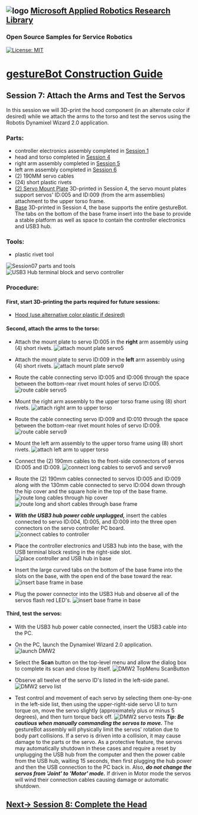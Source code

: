 ## ![logo](../img/MARR_logo.png) [Microsoft Applied Robotics Research Library](https://special-giggle-b26bab5f.pages.github.io/)
### Open Source Samples for Service Robotics
[![License: MIT](https://img.shields.io/badge/License-MIT-yellow.svg)](https://opensource.org/licenses/MIT)  
# [gestureBot Construction Guide](../hardware/README.md)

## **Session 7:** Attach the Arms and Test the Servos
In this session we will 3D-print the hood component (in an alternate color if desired) while we attach the arms to the torso and test the servos using the Robotis Dynamixel Wizard 2.0 application.

### Parts: 
- controller electronics assembly completed in [Session 1](../img/Session01.md)
- head and torso completed in [Session 4](../img/Session04.md)
- right arm assembly completed in [Session 5](../img/Session05.md)
- left arm assembly completed in  [Session 6](../img/Session06.md)
- (2) 190MM servo cables
- (24) short plastic rivets
- [(2) Servo Mount Plate](https://github.com/microsoft/gestureBotDesignKit/blob/main/hardware/3D_print/gb_ServoMountPlate.stl) 3D-printed in Session 4, the servo mount plates support servos' ID:005 and ID:009 (from the arm assemblies) attachment to the upper torso frame.
- [Base](https://github.com/microsoft/gestureBotDesignKit/blob/main/hardware/3D_print/gb_Base.stl) 3D-printed in Session 4, the base supports the entire gestureBot. The tabs on the bottom of the base frame insert into the base to provide a stable platform as well as space to contain the controller electronics and USB3 hub.

### Tools: 
- plastic rivet tool

![Session07 parts and tools](../img/gB_Session07_PartsTools.jpg)
![USB3 Hub terminal block and servo controller](../img/gB_Session01_Controller_USBHubConnect.jpg)

### **Procedure:**

#### **First, start 3D-printing the parts required for future sessions:**
- [Hood (use alternative color plastic if desired)](https://github.com/microsoft/gestureBotDesignKit/blob/main/hardware/3D_print/gb_Hood.stl)

#### **Second, attach the arms to the torso:**
- Attach the mount plate to servo ID:005 in the **right** arm assembly using (4) short rivets.
![attach mount plate servo5](../img/gB_Session07_MountPlateServo5.jpg)

- Attach the mount plate to servo ID:009 in the **left** arm assembly using (4) short rivets.
![attach mount plate servo9](../img/gB_Session07_MountPlateServo9.jpg)

- Route the cable connecting servo ID:005 and ID:006 through the space between the bottom-rear rivet mount holes of servo ID:005.
![route cable servo5](../img/gB_Session07_RouteCableServo5.jpg)

- Mount the right arm assembly to the upper torso frame using (8) short rivets.
![attach right arm to upper torso](../img/gB_Session07_MountRightArm.jpg)

- Route the cable connecting servo ID:009 and ID:010 through the space between the bottom-rear rivet mount holes of servo ID:009.
![route cable servo9](../img/gB_Session07_RouteCableServo9.jpg)

- Mount the left arm assembly to the upper torso frame using (8) short rivets.
![attach left arm to upper torso](../img/gB_Session07_MountLeftArm.jpg)

- Connect the (2) 190mm cables to the front-side connectors of servos ID:005 and ID:009.
![connect long cables to servo5 and servo9](../img/gB_Session07_ConnectLongCables.jpg)

- Route the (2) 190mm cables connected to servos ID:005 and ID:009 along with the 130mm cable connected to servo ID:004 down through the hip cover and the square hole in the top of the base frame.
![route long cables through hip cover](../img/gB_Session07_RouteLongCables.jpg)
![route long and short cables through base frame](../img/gB_Session07_RouteCables_BaseFrame.jpg)

- ***With the USB3 hub power cable unplugged,*** insert the cables connected to servo ID:004, ID:005, and ID:009 into the three open connectors on the servo controller PC board.
![connect cables to controller](../img/gB_Session07_Connect3CablesController.jpg)

- Place the controller electronics and USB3 hub into the base, with the USB terminal block resting in the right-side slot.
![place controller and USB hub in base](../img/gB_Session07_PlaceControllerUSBHub_Base.jpg)

- Insert the large curved tabs on the bottom of the base frame into the slots on the base, with the open end of the base toward the rear.
![insert base frame in base](../img/gB_Session07_InsertBaseFrame_Base.jpg)

- Plug the power connector into the USB3 Hub and observe all of the servos flash red LED's.
![insert base frame in base](../img/gB_Session07_TorsoArmsHeadStructureComplete_LEDFlash.jpg)

#### **Third, test the servos:**
- With the USB3 hub power cable connected, insert the USB3 cable into the PC.
- On the PC, launch the Dynamixel Wizard 2.0 application.
![launch DMW2](../img/gB_Session07_DMW2_Launch.png)

- Select the **Scan** button on the top-level menu and allow the dialog box to complete its scan and close by itself.
![DMW2 TopMenu ScanButton](../img/gB_Session07_DMW2_TopMenu_ScanButton.png)

- Observe all twelve of the servo ID's listed in the left-side panel.
![DMW2 servo list](../img/gB_Session07_DMW2_ServoList.png)

- Test control and movement of each servo by selecting them one-by-one in the left-side list, then using the upper-right-side servo UI to turn torque on, move the servo slightly (approximately plus or minus 5 degrees), and then turn torque back off.
![DMW2 servo tests](../img/gB_Session07_DMW2_TestServosUI.png)
***Tip: Be cautious when manually commanding the servos to move.*** The gestureBot assembly will physically limit the servos' rotation due to body part collisions. If a servo is driven into a collision, it may cause damage to the parts or the servo. As a protective feature, the servos may automatically shutdown in these cases and require a reset by unplugging the USB hub from the computer and then the power cable from the USB hub, waiting 15 seconds, then first plugging the hub power and then the USB connection to the PC back in. Also, ***do not change the servos from 'Joint' to 'Motor' mode.*** If driven in Motor mode the servos will wind their connection cables causing damage or automatic shutdown.

## [**Next-> Session 8:** Complete the Head](Session08.md)

